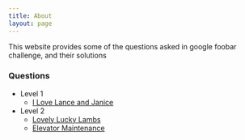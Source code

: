 ```yaml
---
title: About
layout: page
---
```


This website provides some of the questions asked in google foobar challenge, and their solutions

### Questions
- Level 1
  - [I Love Lance and Janice](https://rajat19.github.io/foobar/i-love-lance-janice)
- Level 2
  - [Lovely Lucky Lambs](https://rajat19.github.io/foobar/lovely-lucky-lambs)
  - [Elevator Maintenance](https://rajat19.github.io/foobar/elevator-maintenance)